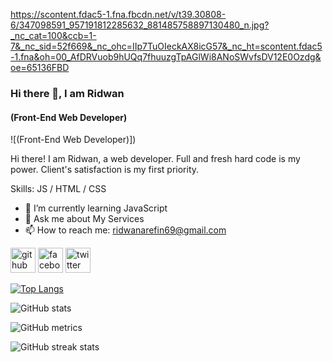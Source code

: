 https://scontent.fdac5-1.fna.fbcdn.net/v/t39.30808-6/347098591_957191812285632_881485758897130480_n.jpg?_nc_cat=100&ccb=1-7&_nc_sid=52f669&_nc_ohc=IIp7TuOIeckAX8icG57&_nc_ht=scontent.fdac5-1.fna&oh=00_AfDRVuob9hUQq7fhuuzgTpAGlWi8ANoSWvfsDV12E0Ozdg&oe=65136FBD

### Hi there 👋, I am Ridwan
#### (Front-End Web Developer)
![(Front-End Web Developer)])

Hi there! I am Ridwan, a web developer. Full and fresh hard code is my power. Client's satisfaction is my first priority.

Skills: JS / HTML / CSS

- 🌱 I’m currently learning JavaScript 
- 💬 Ask me about My Services 
- 📫 How to reach me: ridwanarefin69@gmail.com 


[<img src='https://cdn.jsdelivr.net/npm/simple-icons@3.0.1/icons/github.svg' alt='github' height='40'>](https://github.com/ridwanarefin)  [<img src='https://cdn.jsdelivr.net/npm/simple-icons@3.0.1/icons/facebook.svg' alt='facebook' height='40'>](https://www.facebook.com/https://www.facebook.com/ridwan.arefin.5)  [<img src='https://cdn.jsdelivr.net/npm/simple-icons@3.0.1/icons/twitter.svg' alt='twitter' height='40'>](https://twitter.com/https://twitter.com/ridwanarefin69)  

[![Top Langs](https://github-readme-stats.vercel.app/api/top-langs/?username=ridwanarefin)](https://github.com/anuraghazra/github-readme-stats)

![GitHub stats](https://github-readme-stats.vercel.app/api?username=ridwanarefin&show_icons=true)  

![GitHub metrics](https://metrics.lecoq.io/ridwanarefin)  

![GitHub streak stats](https://streak-stats.demolab.com/?user=ridwanarefin)  


